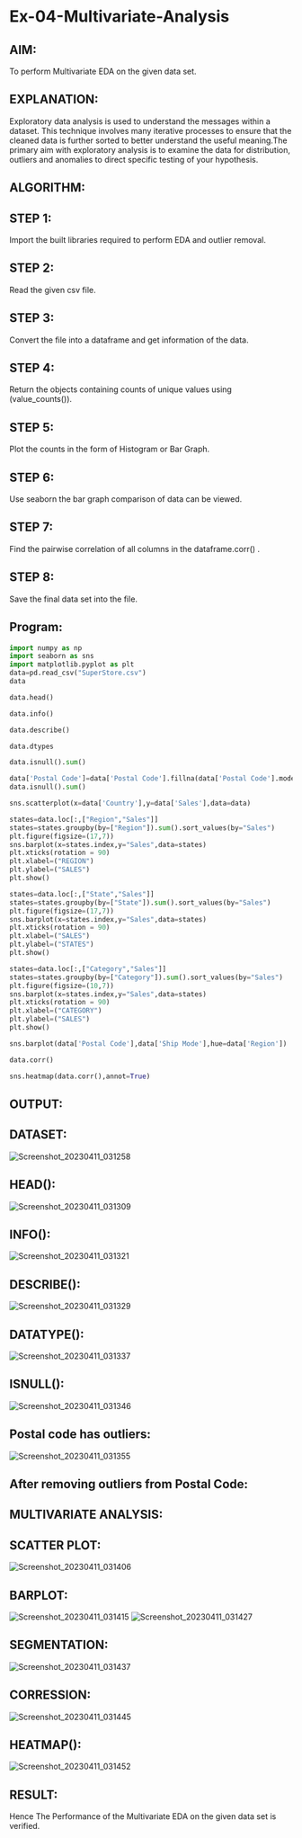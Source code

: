 # Ex-04-Multivariate-Analysis
## AIM:
To perform Multivariate EDA on the given data set.

## EXPLANATION:
Exploratory data analysis is used to understand the messages within a dataset. This technique involves many iterative processes to ensure that the cleaned data is further sorted to better understand the useful meaning.The primary aim with exploratory analysis is to examine the data for distribution, outliers and anomalies to direct specific testing of your hypothesis.

## ALGORITHM:
## STEP 1:
Import the built libraries required to perform EDA and outlier removal.

## STEP 2:
Read the given csv file.

## STEP 3:
Convert the file into a dataframe and get information of the data.

## STEP 4:
Return the objects containing counts of unique values using (value_counts()).

## STEP 5:
Plot the counts in the form of Histogram or Bar Graph.

## STEP 6:
Use seaborn the bar graph comparison of data can be viewed.

## STEP 7:
Find the pairwise correlation of all columns in the dataframe.corr() .

## STEP 8:
Save the final data set into the file.

## Program:
```python
import numpy as np
import seaborn as sns
import matplotlib.pyplot as plt
data=pd.read_csv("SuperStore.csv")
data

data.head()

data.info()

data.describe()

data.dtypes

data.isnull().sum()

data['Postal Code']=data['Postal Code'].fillna(data['Postal Code'].mode()[0])
data.isnull().sum()

sns.scatterplot(x=data['Country'],y=data['Sales'],data=data)

states=data.loc[:,["Region","Sales"]] 
states=states.groupby(by=["Region"]).sum().sort_values(by="Sales") 
plt.figure(figsize=(17,7)) 
sns.barplot(x=states.index,y="Sales",data=states) 
plt.xticks(rotation = 90) 
plt.xlabel=("REGION")
plt.ylabel=("SALES") 
plt.show()

states=data.loc[:,["State","Sales"]] 
states=states.groupby(by=["State"]).sum().sort_values(by="Sales") 
plt.figure(figsize=(17,7)) 
sns.barplot(x=states.index,y="Sales",data=states) 
plt.xticks(rotation = 90) 
plt.xlabel=("SALES") 
plt.ylabel=("STATES") 
plt.show()

states=data.loc[:,["Category","Sales"]] 
states=states.groupby(by=["Category"]).sum().sort_values(by="Sales") 
plt.figure(figsize=(10,7)) 
sns.barplot(x=states.index,y="Sales",data=states) 
plt.xticks(rotation = 90) 
plt.xlabel=("CATEGORY") 
plt.ylabel=("SALES") 
plt.show()

sns.barplot(data['Postal Code'],data['Ship Mode'],hue=data['Region'])

data.corr()

sns.heatmap(data.corr(),annot=True)
```
## OUTPUT:
## DATASET:
![Screenshot_20230411_031258](https://user-images.githubusercontent.com/118889143/231128244-74a69c50-c856-48eb-b18a-70effd79d4db.png)

## HEAD():
![Screenshot_20230411_031309](https://user-images.githubusercontent.com/118889143/231128421-117efe17-0bce-46c6-89ff-59e19297823f.png)

## INFO():
![Screenshot_20230411_031321](https://user-images.githubusercontent.com/118889143/231128816-7bc0f07d-f999-41fb-88dd-519bbb4b754b.png)

## DESCRIBE():
![Screenshot_20230411_031329](https://user-images.githubusercontent.com/118889143/231128997-e2aa5c2a-de18-4e26-882b-b8b94b7fe2f9.png)

## DATATYPE():
![Screenshot_20230411_031337](https://user-images.githubusercontent.com/118889143/231130147-9cc793d4-1feb-4f25-b379-a6fdb9d093c3.png)


## ISNULL():
![Screenshot_20230411_031346](https://user-images.githubusercontent.com/118889143/231130213-6fe0462d-fee4-4ace-9806-89ae1dde18da.png)


## Postal code has outliers:
![Screenshot_20230411_031355](https://user-images.githubusercontent.com/118889143/231130272-2be42a42-1604-49f8-9b70-baeff4420071.png)


## After removing outliers from Postal Code:
## MULTIVARIATE ANALYSIS:
## SCATTER PLOT:
![Screenshot_20230411_031406](https://user-images.githubusercontent.com/118889143/231130371-6e5e9ca2-13c1-4080-b218-a0f21ad00ed0.png)


## BARPLOT:
![Screenshot_20230411_031415](https://user-images.githubusercontent.com/118889143/231130439-7a9fb2ec-b083-40be-8565-dcbfe125c770.png)
![Screenshot_20230411_031427](https://user-images.githubusercontent.com/118889143/231130495-9aba0eca-d867-4b5c-88a3-3a2f2f3c9c2a.png)

## SEGMENTATION:
![Screenshot_20230411_031437](https://user-images.githubusercontent.com/118889143/231130580-b09b885e-2578-43dc-af66-c52f78688272.png)


## CORRESSION:
![Screenshot_20230411_031445](https://user-images.githubusercontent.com/118889143/231130738-d17bcf6e-8112-41cb-a53c-30ea9f05cd39.png)


## HEATMAP():
![Screenshot_20230411_031452](https://user-images.githubusercontent.com/118889143/231130825-b9873dac-fb42-4296-b7be-e6608f29dcdf.png)


## RESULT:
Hence The Performance of the Multivariate EDA on the given data set is verified.



